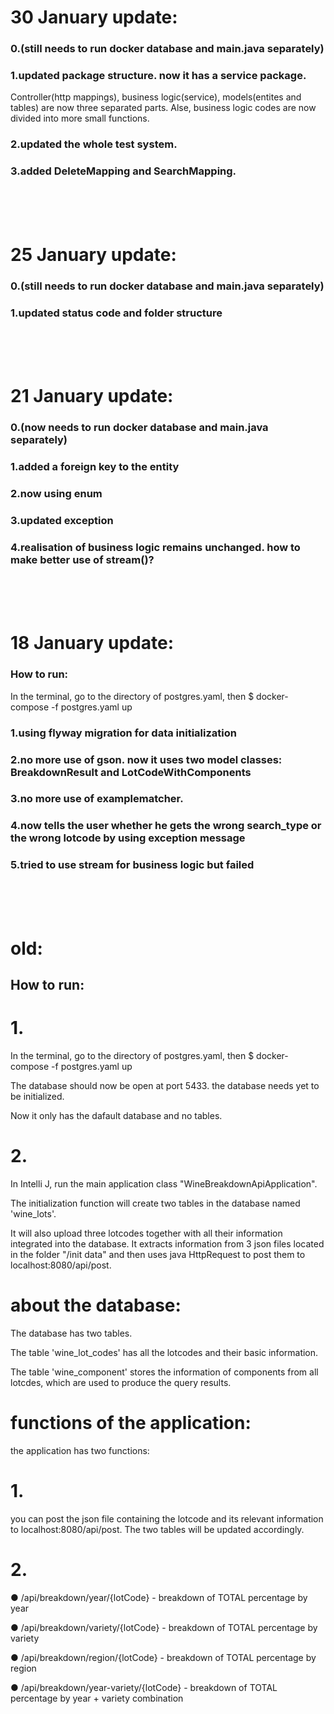 # 30 January update:
### 0.(still needs to run docker database and main.java separately)
### 1.updated package structure. now it has a service package. 
Controller(http mappings), business logic(service), models(entites and tables) are now three separated parts. Alse, business logic codes are now divided into more small functions. 
### 2.updated the whole test system. 
### 3.added DeleteMapping and SearchMapping.


<br/>
<br/>
<br/>


# 25 January update:
### 0.(still needs to run docker database and main.java separately)
### 1.updated status code and folder structure


<br/>
<br/>
<br/>



# 21 January update:

### 0.(now needs to run docker database and main.java separately)
### 1.added a foreign key to the entity
### 2.now using enum
### 3.updated exception
### 4.realisation of business logic remains unchanged. how to make better use of stream()? 



<br/>
<br/>
<br/>



# 18 January update:
### How to run:
In the terminal, go to the directory of postgres.yaml, then $ docker-compose -f postgres.yaml up 

### 1.using flyway migration for data initialization 
### 2.no more use of gson. now it uses two model classes: BreakdownResult and LotCodeWithComponents
### 3.no more use of examplematcher. 
### 4.now tells the user whether he gets the wrong search_type or the wrong lotcode by using exception message
### 5.tried to use stream for business logic but failed 

<br/>
<br/>
<br/>






# old:
## How to run:
# 1. 
In the terminal, go to the directory of postgres.yaml, then $ docker-compose -f postgres.yaml up 

The database should now be open at port 5433. the database needs yet to be initialized. 

Now it only has the dafault database and no tables.
# 2. 
In Intelli J, run the main application class "WineBreakdownApiApplication". 

The initialization function will create two tables in the database named 'wine_lots'. 

It will also upload three lotcodes together with all their information integrated into the database. It extracts information from 3 json files located in the folder "/init data" and then uses java HttpRequest to post them to localhost:8080/api/post. 

# about the database:
The database has two tables. 

The table 'wine_lot_codes' has all the lotcodes and their basic information. 

The table 'wine_component' stores the information of components from all lotcdes, which are used to produce the query results.


# functions of the application:
the application has two functions:
# 1. 
 you can post the json file containing the lotcode and its relevant information to localhost:8080/api/post. The two tables will be updated accordingly. 
# 2. 
●	/api/breakdown/year/{lotCode} - breakdown of TOTAL percentage by year

●	/api/breakdown/variety/{lotCode} - breakdown of TOTAL percentage by variety

●	/api/breakdown/region/{lotCode} - breakdown of TOTAL percentage by region

●	/api/breakdown/year-variety/{lotCode} - breakdown of TOTAL percentage by year + variety combination

